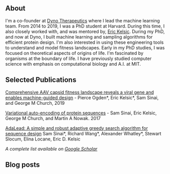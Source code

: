
## About
I'm a co-founder at [Dyno Therapeutics](http://www.dynotx.com) where I lead the machine learning team. From 2014 to 2019, I was a PhD student at Harvard. During this time, I also closely worked with, and was mentored by, [Eric Kelsic](https://www.linkedin.com/in/kelsic). During my PhD, and now at Dyno, I built machine learning and sampling algorithms for efficient protein design.  I'm also interested in using these engineering tools to understand and model fitness landscapes. Early in my PhD studies, I was focused on theoretical aspects of origins of life. I'm fascinated by organisms at the boundary of life. I have previously studied computer science with emphasis on computational biology and A.I. at MIT. 

## Selected Publications

[Comprehensive AAV capsid fitness landscape reveals a viral gene and enables machine-guided design](https://www.ncbi.nlm.nih.gov/pmc/articles/PMC7197022/) - Pierce Ogden\*, Eric Kelsic\*, Sam Sinai, and George M Church, 2019 

[Variational auto-encoding of protein sequences](https://arxiv.org/pdf/1712.03346.pdf) - Sam Sinai, Eric Kelsic, George M Church, and Martin A Nowak. 2017

[AdaLead: A simple and robust adaptive greedy search algorithm for sequence design](https://arxiv.org/abs/2010.02141) Sam Sinai\*, Richard Wang\*, Alexander Whatley\*, Stewart Slocum, Elina Locane, Eric D. Kelsic

*A complete list available on [Google Scholar](https://scholar.google.com/citations?user=4k0EcsIAAAAJ&hl=en)*
## Blog posts





